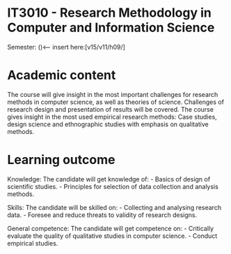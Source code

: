 IT3010 - Research Methodology in Computer and Information Science
======
Semester: ()<-- insert here:[v15/v11/h09/]

# Academic content
The course will give insight in the most important challenges for research methods in computer science, as well as theories of science. Challenges of research design and presentation of results will be covered. The course gives insight in the most used empirical research methods: Case studies, design science and ethnographic studies with emphasis on qualitative methods.


# Learning outcome
Knowledge:
The candidate will get knowledge of: - Basics of design of scientific studies. - Principles for selection of data collection and analysis methods.

Skills:
The candidate will be skilled on: - Collecting and analysing research data. - Foresee and reduce threats to validity of research designs.

General competence: 
The candidate will get competence on: - Critically evaluate the quality of qualitative studies in computer science. - Conduct empirical studies.
